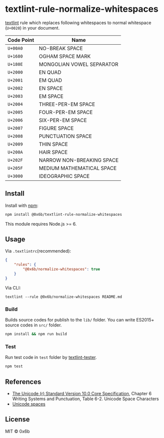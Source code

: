 # textlint-rule-normalize-whitespaces

[textlint](https://textlint.github.io/) rule which replaces following whitespaces to normal whitespace (`U+0020`) in your document.

| Code Point | Name                      |
| ---------- | ------------------------- |
| `U+00A0`   | NO-BREAK SPACE            |
| `U+1680`   | OGHAM SPACE MARK          |
| `U+180E`   | MONGOLIAN VOWEL SEPARATOR |
| `U+2000`   | EN QUAD                   |
| `U+2001`   | EM QUAD                   |
| `U+2002`   | EN SPACE                  |
| `U+2003`   | EM SPACE                  |
| `U+2004`   | THREE-PER-EM SPACE        |
| `U+2005`   | FOUR-PER-EM SPACE         |
| `U+2006`   | SIX-PER-EM SPACE          |
| `U+2007`   | FIGURE SPACE              |
| `U+2008`   | PUNCTUATION SPACE         |
| `U+2009`   | THIN SPACE                |
| `U+200A`   | HAIR SPACE                |
| `U+202F`   | NARROW NON-BREAKING SPACE |
| `U+205F`   | MEDIUM MATHEMATICAL SPACE |
| `U+3000`   | IDEOGRAPHIC SPACE         |

## Install

Install with [npm](https://www.npmjs.com/):

```sh
npm install @0x6b/textlint-rule-normalize-whitespaces
```

This module requires Node.js >= 6.

## Usage

Via `.textlintrc`(recommended):

```json
{
    "rules": {
        "@0x6b/normalize-whitespaces": true
    }
}
```

Via CLI:

```
textlint --rule @0x6b/normalize-whitespaces README.md
```

### Build

Builds source codes for publish to the `lib/` folder.
You can write ES2015+ source codes in `src/` folder.

```sh
npm install && npm run build
```

### Test

Run test code in `test` folder by [textlint-tester](https://github.com/textlint/textlint-tester "textlint-tester").

```sh
npm test
```

## References

* [The Unicode (r) Standard Version 10.0 Core Specification](https://www.unicode.org/versions/Unicode10.0.0/ch06.pdf), Chapter 6 Writing Systems and Punctuation, Table 6-2. Unicode Space Characters
* [Unicode spaces](http://jkorpela.fi/chars/spaces.html)

## License

MIT © 0x6b
